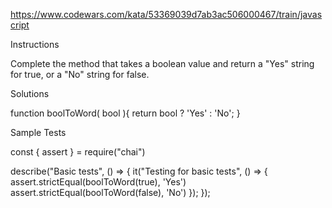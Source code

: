 https://www.codewars.com/kata/53369039d7ab3ac506000467/train/javascript

Instructions

Complete the method that takes a boolean value and return a "Yes" string for true, or a "No" string for false.

Solutions

function boolToWord( bool ){
 return bool ? 'Yes' : 'No';
  }
  
  Sample Tests
  
  const { assert } = require("chai")

describe("Basic tests", () => {
  it("Testing for basic tests", () => {
    assert.strictEqual(boolToWord(true), 'Yes')
    assert.strictEqual(boolToWord(false), 'No')
    });
  });
